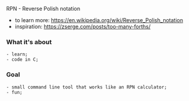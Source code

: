 RPN - Reverse Polish notation

- to learn more: https://en.wikipedia.org/wiki/Reverse_Polish_notation
- inspiration: https://zserge.com/posts/too-many-forths/

### What it's about
    - learn;
    - code in C;

### Goal
    - small command line tool that works like an RPN calculator;
    - fun;
